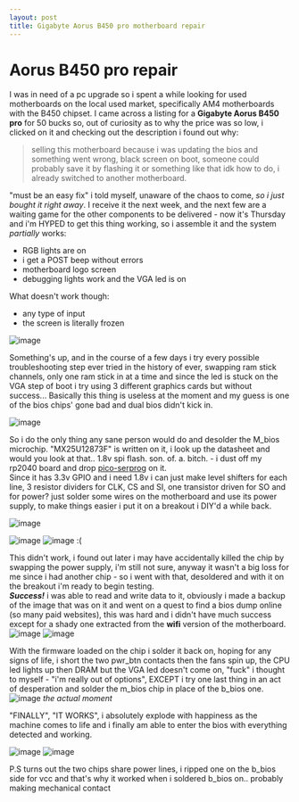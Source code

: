 ```yaml
---
layout: post
title: Gigabyte Aorus B450 pro motherboard repair
---
```


# Aorus B450 pro repair
I was in need of a pc upgrade so i spent a while looking for used motherboards on the local used market, specifically AM4 motherboards with the B450 chipset.
I came across a listing for a **Gigabyte Aorus B450 pro** for 50 bucks so, out of curiosity as to why the price was so low, i clicked on it and checking out the description
i found out why:
> selling this motherboard because i was updating the bios and something went wrong, black screen on boot, someone could probably save it by flashing it or something like that idk how to do, i already switched to another motherboard.   
 
"must be an easy fix" i told myself, unaware of the chaos to come, _so i just bought it right away_.
I receive it the next week, and the next few are a waiting game for the other components to be delivered - now it's Thursday and i'm HYPED to get this thing working, so i assemble it and
the system _partially_ works:
- RGB lights are on
- i get a POST beep without errors
- motherboard logo screen
- debugging lights work and the VGA led is on   

What doesn't work though:
- any type of input
- the screen is literally frozen

![image](https://github.com/bassusteur/aorus-b450-pro-repair/assets/42449683/dde4f5c5-d992-4644-be69-05d249c1c656)


Something's up, and in the course of a few days i try every possible troubleshooting step ever tried in the history of ever, swapping ram stick channels, only one ram stick in at a time and
since the led is stuck on the VGA step of boot i try using 3 different graphics cards but without success... Basically this thing is useless at the moment and my guess is one of the bios chips' gone bad and dual bios didn't kick in.

![image](https://github.com/bassusteur/aorus-b450-pro-repair/assets/42449683/9e3621ea-26dc-4c49-b846-50c384326e99)


So i do the only thing any sane person would do and desolder the M_bios microchip.
"MX25U12873F" is written on it, i look up the datasheet and would you look at that.. 1.8v spi flash. son. of. a. bitch. - i dust off my rp2040 board and drop [pico-serprog](https://github.com/kukrimate/pico-serprog) on it.  
Since it has 3.3v GPIO and i need 1.8v i can just make level shifters for each line, 3 resistor dividers for CLK, CS and SI, one transistor driven for SO and for power? 
just solder some wires on the motherboard and use its power supply, to make things easier i put it on a breakout i DIY'd a while back.

![image](https://github.com/bassusteur/aorus-b450-pro-repair/assets/42449683/2743f70c-15e5-445e-a6d1-3a8ac5169821)

![image](https://github.com/bassusteur/aorus-b450-pro-repair/assets/42449683/e2629bcd-a7dd-4b2f-bebb-d75d8171e764)
![image](https://github.com/bassusteur/aorus-b450-pro-repair/assets/42449683/d5ca06b4-5a2c-48e1-ba2b-291c80cd7778)
:(   

This didn't work, i found out later i may have accidentally killed the chip by swapping the power supply, i'm still not sure, anyway it wasn't a big loss for me since i had another chip - so i went with that, desoldered and with it on the breakout i'm ready to begin testing.   
_**Success!**_ i was able to read and write data to it, obviously i made a backup of the image that was on it and went on a quest to find a bios dump online (so many paid websites), this was hard and i didn't have much success except for a shady one extracted from the **wifi** version of the motherboard.   
![image](https://github.com/bassusteur/aorus-b450-pro-repair/assets/42449683/033f8747-be51-422e-abc4-cfdd6a84b4c5)
![image](https://github.com/bassusteur/aorus-b450-pro-repair/assets/42449683/6bb7a718-bae4-452e-947e-32ce86fee3cb)

With the firmware loaded on the chip i solder it back on, hoping for any signs of life, i short the two pwr_btn contacts then the fans spin up, the CPU led lights up then DRAM but the VGA led doesn't come on, "fuck" i thought to myself - "i'm really out of options",
EXCEPT i try one last thing in an act of desperation and solder the m_bios chip in place of the b_bios one.
![image](https://github.com/bassusteur/aorus-b450-pro-repair/assets/42449683/b55c3243-85ce-445c-8528-af8d28f6d904)
_the actual moment_   

"FINALLY", "IT WORKS", i absolutely explode with happiness as the machine comes to life and i finally am able to enter the bios with everything detected and working.

![image](https://github.com/bassusteur/aorus-b450-pro-repair/assets/42449683/25911ba3-2aed-46df-a765-5be4c638ba28)
![image](https://github.com/bassusteur/aorus-b450-pro-repair/assets/42449683/bda7b783-39e9-48e7-ab07-d6cb56923fda)

P.S turns out the two chips share power lines, i ripped one on the b_bios side for vcc and that's why it worked when i soldered b_bios on.. probably making mechanical contact
